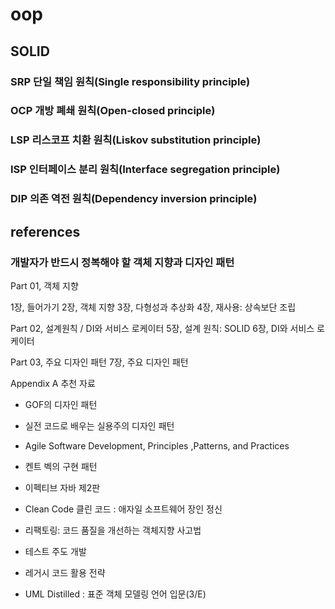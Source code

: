 # oop

## SOLID

### SRP 단일 책임 원칙(Single responsibility principle)

### OCP 개방 폐쇄 원칙(Open-closed principle)

### LSP 리스코프 치환 원칙(Liskov substitution principle)

### ISP 인터페이스 분리 원칙(Interface segregation principle)

### DIP 의존 역전 원칙(Dependency inversion principle)


## references

### 개발자가 반드시 정복해야 할 객체 지향과 디자인 패턴

Part 01, 객체 지향

1장, 들어가기
2장, 객체 지향
3장, 다형성과 추상화
4장, 재사용: 상속보단 조립

Part 02, 설계원칙 / DI와 서비스 로케이터
5장, 설계 원칙: SOLID
6장, DI와 서비스 로케이터

Part 03, 주요 디자인 패턴
7장, 주요 디자인 패턴

Appendix A 추천 자료
* GOF의 디자인 패턴
* 실전 코드로 배우는 실용주의 디자인 패턴
* Agile Software Development, Principles ,Patterns, and Practices
* 켄트 벡의 구현 패턴
* 이펙티브 자바 제2판
* Clean Code 클린 코드 : 애자일 소프트웨어 장인 정신

* 리팩토링: 코드 품질을 개선하는 객체지향 사고법
* 테스트 주도 개발
* 레거시 코드 활용 전략

* UML Distilled : 표준 객체 모델링 언어 입문(3/E)